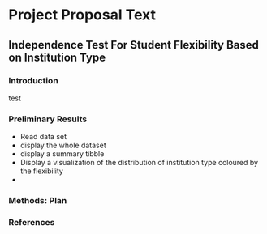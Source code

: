 # Project Proposal Text

## Independence Test For Student Flexibility Based on Institution Type

### Introduction

test
### Preliminary Results

- Read data set
- display the whole dataset
- display a summary tibble 
- Display a visualization of the distribution of institution type coloured by the flexibility
- 

### Methods: Plan

### References
